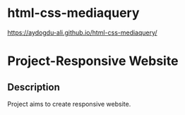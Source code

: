 ﻿# html-css-mediaquery
 
 
 https://aydogdu-ali.github.io/html-css-mediaquery/

# Project-Responsive Website 

## Description
Project aims to create responsive website.

